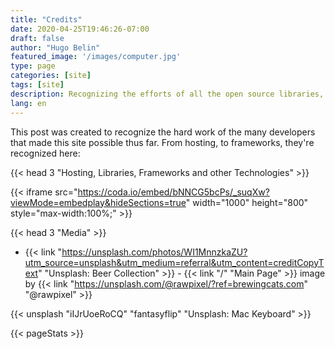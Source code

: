 ```yaml
---
title: "Credits"
date: 2020-04-25T19:46:26-07:00
draft: false
author: "Hugo Belin"
featured_image: '/images/computer.jpg'
type: page
categories: [site]
tags: [site]
description: Recognizing the efforts of all the open source libraries, frameworks, tools and services that make this site possible
lang: en
---
```


This post was created to recognize the hard work of the many developers that made this site possible thus far. 
From hosting, to frameworks, they're recognized here:

{{< head 3 "Hosting, Libraries, Frameworks and other Technologies" >}}

{{< iframe src="https://coda.io/embed/bNNCG5bcPs/_suqXw?viewMode=embedplay&hideSections=true" width="1000" height="800" style="max-width:100%;" >}}

{{< head 3 "Media" >}}
- {{< link "https://unsplash.com/photos/WI1MnnzkaZU?utm_source=unsplash&utm_medium=referral&utm_content=creditCopyText" "Unsplash: Beer Collection" >}} - 
{{< link "/" "Main Page" >}} image by {{< link "https://unsplash.com/@rawpixel/?ref=brewingcats.com" "@rawpixel" >}}

{{< unsplash "iIJrUoeRoCQ" "fantasyflip" "Unsplash: Mac Keyboard" >}}

{{< pageStats >}}
